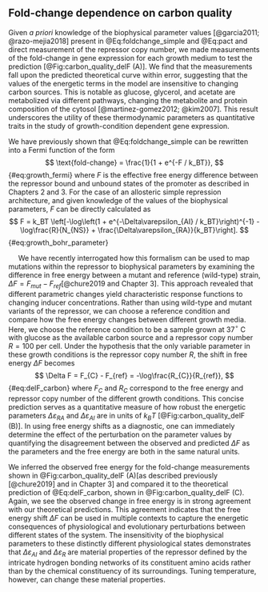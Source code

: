## Fold-change dependence on carbon quality

Given *a priori* knowledge of the biophysical parameter values
[@garcia2011; @razo-mejia2018] present in @Eq:foldchange_simple 
and @Eq:pact and direct measurement of the repressor copy number, we made measurements of
the fold-change in gene expression for each growth medium to test the
prediction [@Fig:carbon_quality_delF (A)]. We find that the
measurements fall upon the predicted theoretical curve within error,
suggesting that the values of the energetic terms in the model are
insensitive to changing carbon sources. This is notable as glucose,
glycerol, and acetate are metabolized via different pathways, changing
the metabolite and protein composition of the cytosol
[@martinez-gomez2012; @kim2007]. This result underscores the utility of
these thermodynamic parameters as quantitative traits in the study of
growth-condition dependent gene expression.

We have previously shown that @Eq:foldchange_simple can be rewritten into a Fermi function
of the form 
$$
\text{fold-change} = \frac{1}{1 + e^{-F / k_BT}},
$${#eq:growth_fermi} 
where $F$ is the effective free energy difference between the repressor bound
and unbound states of the promoter as described in Chapters 2 and 3.
For the case of an allosteric simple repression architecture, and given knowledge of the
values of the biophysical parameters, $F$ can be directly calculated as
$$
F = k_BT \left[-\log\left(1 + e^{-\Delta\varepsilon_{AI} / k_BT}\right)^{-1} -
\log\frac{R}{N_{NS}} + \frac{\Delta\varepsilon_{RA}}{k_BT}\right].
$${#eq:growth_bohr_parameter}

&nbsp;&nbsp;&nbsp;&nbsp;&nbsp;We have recently interrogated how this
formalism can be used to map mutations within the repressor to
biophysical parameters by examining the difference in free energy
between a mutant and reference (wild-type) strain, $\Delta F = F_{mut} -
F_{ref}$[@chure2019 and Chapter 3]. This approach revealed that different parametric
changes yield characteristic response functions to changing inducer
concentrations. Rather than using wild-type and mutant variants of the
repressor, we can choose a reference condition and compare how the free
energy changes between different growth media. Here, we choose the
reference condition to be a sample grown at 37$^\circ$ C with glucose as
the available carbon source and a repressor copy number $R = 100$ per
cell. Under the hypothesis that the only variable parameter in these
growth conditions is the repressor copy number $R$, the shift in free
energy $\Delta F$ becomes
$$
\Delta F = F_{C} - F_{ref} = -\log\frac{R_{C}}{R_{ref}},
$${#eq:delF_carbon}
where $F_C$ and $R_C$ correspond to the free energy and repressor copy number
of the different growth conditions. This concise prediction serves as a
quantitative measure of how robust the energetic parameters
$\Delta\varepsilon_{RA}$ and $\Delta\varepsilon_{AI}$ are in units of $k_BT$
[@Fig:carbon_quality_delF (B)]. In using free energy shifts as a diagnostic,
one can immediately determine the effect of the perturbation on the parameter
values by quantifying the disagreement between the observed and predicted
$\Delta F$ as the parameters and the free energy are both in the same natural
units.

We inferred the observed free energy for the fold-change measurements shown
in @Fig:carbon_quality_delF (A)[as described previously [@chure2019] and in
Chapter 3] and compared it to the theoretical prediction of @Eq:delF_carbon,
shown in @Fig:carbon_quality_delF (C). Again, we see the observed change in
free energy is in strong agreement with our theoretical predictions. This
agreement indicates that the free energy shift $\Delta F$ can be used in
multiple contexts to capture the energetic consequences of physiological and
evolutionary perturbations between different states of the system. The
insensitivity of the biophysical parameters to these distinctly different
physiological states demonstrates that $\Delta\varepsilon_{AI}$ and
$\Delta\varepsilon_{R}$ are material properties of the repressor defined by
the intricate hydrogen bonding networks of its constituent amino acids rather
than by the chemical constituency of its surroundings. Tuning temperature,
however, can change these material properties.
